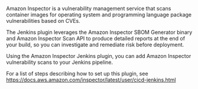 Amazon Inspector is a vulnerability management service that scans container images for operating system and programming language package vulnerabilities based on CVEs.

The Jenkins plugin leverages the Amazon Inspector SBOM Generator binary and Amazon Inspector Scan API to produce detailed reports at the end of your build, so you can investigate and remediate risk before deployment.

Using the Amazon Inspector Jenkins plugin, you can add Amazon Inspector vulnerability scans to your Jenkins pipeline.

For a list of steps describing how to set up this plugin, see https://docs.aws.amazon.com/inspector/latest/user/cicd-jenkins.html
